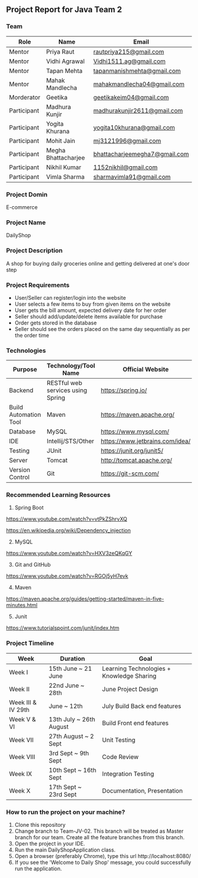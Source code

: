 ## Project Report for Java Team 2

### Team

Role | Name | Email 
------------ | ------------- | -------------
Mentor | Priya Raut | rautpriya215@gmail.com
Mentor | Vidhi Agrawal | Vidhi1511.ag@gmail.com 
Mentor | Tapan Mehta  | tapanmanishmehta@gmail.com
Mentor | Mahak Mandlecha  | mahakmandlecha04@gmail.com
Morderator | Geetika | geetikakeim04@gmail.com
Participant | Madhura Kunjir | madhurakunjir2611@gmail.com
Participant | Yogita Khurana | yogita10khurana@gmail.com
Participant | Mohit Jain | mj3121996@gmail.com
Participant | Megha Bhattacharjee | bhattacharjeemegha7@gmail.com
Participant | Nikhil Kumar | 1152nikhil@gmail.com
Participant | Vimla Sharma | sharmavimla91@gmail.com

### Project Domin
E-commerce

### Project Name
DailyShop

### Project Description
A shop for buying daily groceries online and getting delivered at one's door step

### Project Requirements
- User/Seller can register/login into the website
- User selects a few items to buy from given items on the website
- User gets the bill amount, expected delivery date for her order
- Seller should add/update/delete items available for purchase
- Order gets stored in the database
- Seller should see the orders placed on the same day sequentially as per the order time

### Technologies

Purpose | Technology/Tool Name | Official Website 
------------ | ------------- | -------------
 Backend | RESTful web services using Spring | https://spring.io/ 
 Build Automation Tool | Maven | https://maven.apache.org/
 Database | MySQL | https://www.mysql.com/
 IDE | Intellij/STS/Other | https://www.jetbrains.com/idea/
 Testing| JUnit | https://junit.org/junit5/
 Server| Tomcat | http://tomcat.apache.org/
 Version Control| Git | https://git-scm.com/
 
### Recommended Learning Resources
 
1. Spring Boot

https://www.youtube.com/watch?v=vtPkZShrvXQ

https://en.wikipedia.org/wiki/Dependency_injection

2. MySQL

https://www.youtube.com/watch?v=HXV3zeQKqGY

3. Git and GitHub

https://www.youtube.com/watch?v=RGOj5yH7evk

4. Maven

https://maven.apache.org/guides/getting-started/maven-in-five-minutes.html

5. Junit

https://www.tutorialspoint.com/junit/index.htm
 

### Project Timeline

Week | Duration | Goal 
------------ | ------------- | -------------
Week I	| 15th June ~ 21 June	| Learning Technologies + Knowledge Sharing
Week II	| 22nd June ~ 28th | June	Project Design
Week III &  IV	29th | June ~ 12th | July	Build Back end features
Week V & VI	| 13th July ~ 26th August |	Build Front end features
Week VII |	27th August ~ 2 Sept |	Unit Testing
Week VIII	| 3rd Sept ~ 9th Sept |	Code Review
Week IX	| 10th Sept ~ 16th Sept	| Integration Testing
Week X | 17th Sept ~ 23rd Sept |	Documentation, Presentation

### How to run the project on your machine?

1. Clone this repository
2. Change branch to Team-JV-02. This branch will be treated as Master branch for our team. Create all the feature branches from this branch.
3. Open the project in your IDE.
4. Run the main DailyShopApplication class.
5. Open a browser (preferably Chrome), type this url http://localhost:8080/ 
6. If you see the 'Welcome to Daily Shop' message, you could successfully run the application.

